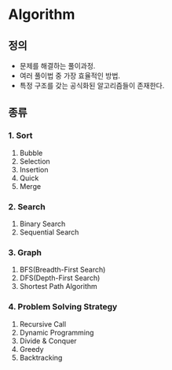 # Algorithm

## 정의
- 문제를 해결하는 풀이과정.
- 여러 풀이법 중 가장 효율적인 방법.
- 특정 구조를 갖는 공식화된 알고리즘들이 존재한다.

## 종류
### 1. Sort
  1. Bubble
  2. Selection
  3. Insertion
  4. Quick
  5. Merge

### 2. Search
  1. Binary Search
  2. Sequential Search

### 3. Graph
  1. BFS(Breadth-First Search)
  2. DFS(Depth-First Search)
  3. Shortest Path Algorithm

### 4. Problem Solving Strategy
  1. Recursive Call
  2. Dynamic Programming
  3. Divide & Conquer
  4. Greedy
  5. Backtracking
